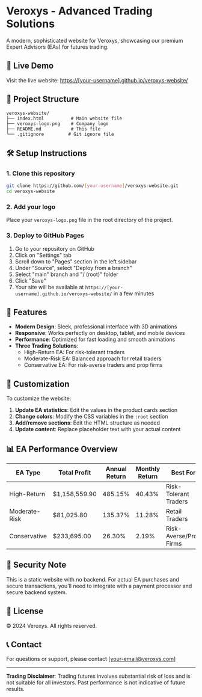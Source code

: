 # Veroxys - Advanced Trading Solutions

A modern, sophisticated website for Veroxys, showcasing our premium Expert Advisors (EAs) for futures trading.

## 🚀 Live Demo

Visit the live website: [https://[your-username].github.io/veroxys-website/](https://[your-username].github.io/veroxys-website/)

## 📁 Project Structure

```
veroxys-website/
├── index.html          # Main website file
├── veroxys-logo.png    # Company logo
├── README.md           # This file
└── .gitignore         # Git ignore file
```

## 🛠️ Setup Instructions

### 1. Clone this repository
```bash
git clone https://github.com/[your-username]/veroxys-website.git
cd veroxys-website
```

### 2. Add your logo
Place your `veroxys-logo.png` file in the root directory of the project.

### 3. Deploy to GitHub Pages

1. Go to your repository on GitHub
2. Click on "Settings" tab
3. Scroll down to "Pages" section in the left sidebar
4. Under "Source", select "Deploy from a branch"
5. Select "main" branch and "/ (root)" folder
6. Click "Save"
7. Your site will be available at `https://[your-username].github.io/veroxys-website/` in a few minutes

## 🎨 Features

- **Modern Design**: Sleek, professional interface with 3D animations
- **Responsive**: Works perfectly on desktop, tablet, and mobile devices
- **Performance**: Optimized for fast loading and smooth animations
- **Three Trading Solutions**:
  - High-Return EA: For risk-tolerant traders
  - Moderate-Risk EA: Balanced approach for retail traders
  - Conservative EA: For risk-averse traders and prop firms

## 🔧 Customization

To customize the website:

1. **Update EA statistics**: Edit the values in the product cards section
2. **Change colors**: Modify the CSS variables in the `:root` section
3. **Add/remove sections**: Edit the HTML structure as needed
4. **Update content**: Replace placeholder text with your actual content

## 📊 EA Performance Overview

| EA Type | Total Profit | Annual Return | Monthly Return | Best For |
|---------|--------------|---------------|----------------|----------|
| High-Return | $1,158,559.90 | 485.15% | 40.43% | Risk-Tolerant Traders |
| Moderate-Risk | $81,025.80 | 135.37% | 11.28% | Retail Traders |
| Conservative | $233,695.00 | 26.30% | 2.19% | Risk-Averse/Prop Firms |

## 🔐 Security Note

This is a static website with no backend. For actual EA purchases and secure transactions, you'll need to integrate with a payment processor and secure backend system.

## 📝 License

© 2024 Veroxys. All rights reserved.

## 📞 Contact

For questions or support, please contact [your-email@veroxys.com]

---

**Trading Disclaimer**: Trading futures involves substantial risk of loss and is not suitable for all investors. Past performance is not indicative of future results.
